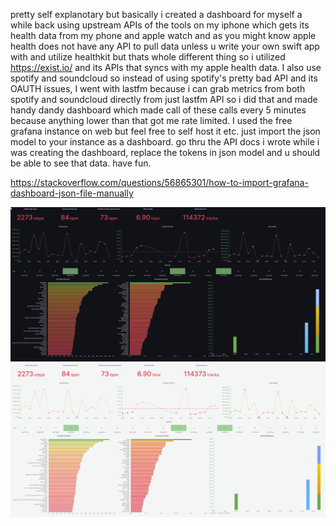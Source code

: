 pretty self explanotary but basically i created a dashboard for myself a while back using upstream APIs of the tools on my iphone which gets its health data from my phone and apple watch and as you might know apple health does not have any API to pull data unless u write your own swift app with and utilize healthkit but thats whole different thing so i utilized https://exist.io/ and its APIs that syncs with my apple health data. I also use spotify and soundcloud so instead of using spotify's pretty bad API and its OAUTH issues, I went with lastfm because i can grab metrics from both spotify and soundcloud directly from just lastfm API so i did that and made handy dandy dashboard which made call of these calls every 5 minutes because anything lower than that got me rate limited. I used the free grafana instance on web but feel free to self host it etc. just import the json model to your instance as a dashboard. go thru the API docs i wrote while i was creating the dashboard, replace the tokens in json model and u should be able to see that data. have fun.

https://stackoverflow.com/questions/56865301/how-to-import-grafana-dashboard-json-file-manually

![dashboard-darkmode](dashboard-darkmode.png)
![dashboard-lightmode](dashboard-lightmode.png)